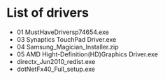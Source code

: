 # List of drivers

* 01 MustHaveDriversp74654.exe
* 03 Synaptics TouchPad Driver.exe
* 04 Samsung_Magician_Installer.zip
* 05 AMD Hight-Definition(HD)Graphics Driver.exe
* directx_Jun2010_redist.exe
* dotNetFx40_Full_setup.exe
